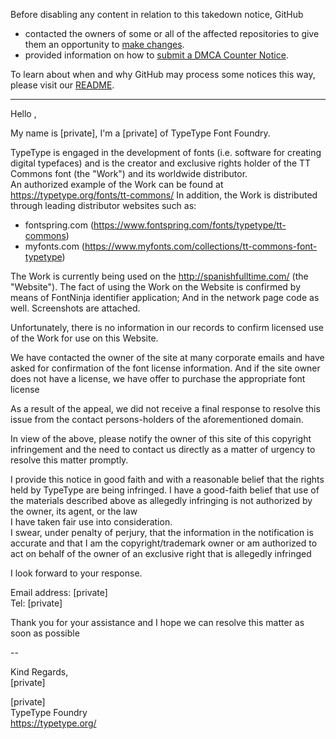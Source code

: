 Before disabling any content in relation to this takedown notice, GitHub
- contacted the owners of some or all of the affected repositories to give them an opportunity to [make changes](https://docs.github.com/en/github/site-policy/dmca-takedown-policy#a-how-does-this-actually-work).
- provided information on how to [submit a DMCA Counter Notice](https://docs.github.com/en/articles/guide-to-submitting-a-dmca-counter-notice).

To learn about when and why GitHub may process some notices this way, please visit our [README](https://github.com/github/dmca/blob/master/README.md#anatomy-of-a-takedown-notice).

---

Hello ,
 
My name is [private], I'm a [private] of TypeType Font Foundry.
 
TypeType is engaged in the development of fonts (i.e. software for creating digital typefaces) and is the creator and exclusive rights holder of the TT Commons font (the "Work") and its worldwide distributor.  
An authorized example of the Work can be found at https://typetype.org/fonts/tt-commons/ In addition, the Work is distributed through leading distributor websites such as:
- fontspring.com (https://www.fontspring.com/fonts/typetype/tt-commons)
- myfonts.com (https://www.myfonts.com/collections/tt-commons-font-typetype)
 
The Work is currently being used on the http://spanishfulltime.com/ (the "Website"). The fact of using the Work on the Website is confirmed by means of FontNinja identifier application; And in the network page code as well.
Screenshots are attached.
 
Unfortunately, there is no information in our records to confirm licensed use of the Work for use on this Website.
 
We have contacted the owner of the site at many corporate emails and have asked for confirmation of the font license information. And if the site owner does not have a license, we have offer
to purchase the appropriate font license
 
As a result of the appeal, we did not receive a final response to resolve this issue from the contact persons-holders of the aforementioned domain.
 
In view of the above, please notify the owner of this site of this copyright infringement and the need to contact us directly as a matter of urgency to resolve this matter promptly.
 
I provide this notice in good faith and with a reasonable belief that the rights held by TypeType are being infringed.
I have a good-faith belief that use of the materials described above as allegedly infringing is not authorized by the owner, its agent, or the law  
I have taken fair use into consideration.  
I swear, under penalty of perjury, that the information in the notification is accurate and that I am the copyright/trademark owner or am authorized to act on behalf of the owner of an exclusive right that is allegedly infringed
 
I look forward to your response.
 
Email address: [private]  
Tel: [private]  
 
Thank you for your assistance and I hope we can resolve this matter as soon as possible
 
--

Kind Regards,  
[private]  
 
[private]  
TypeType Foundry  
https://typetype.org/  
